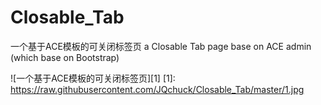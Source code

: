 Closable_Tab
============

一个基于ACE模板的可关闭标签页  a  Closable Tab page base on  ACE admin (which base on Bootstrap) 

![一个基于ACE模板的可关闭标签页][1]
 [1]: https://raw.githubusercontent.com/JQchuck/Closable_Tab/master/1.jpg

